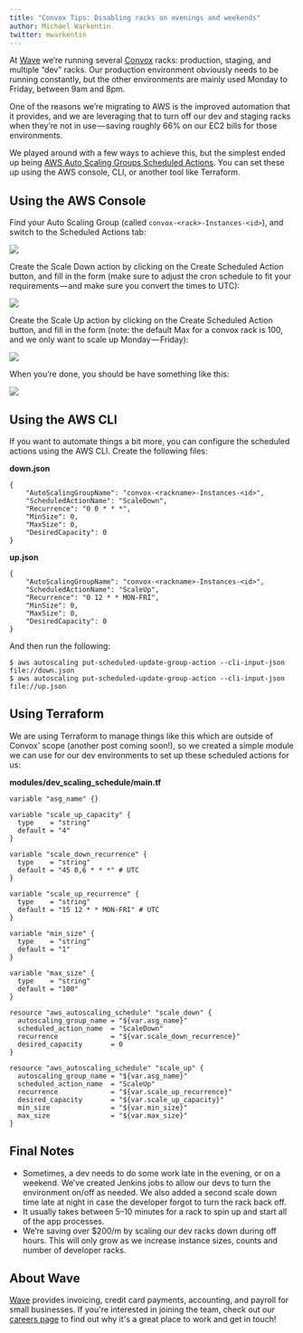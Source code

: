 ```yaml
---
title: "Convox Tips: Disabling racks on evenings and weekends"
author: Michael Warkentin
twitter: mwarkentin
---
```


At [Wave](https://www.waveapps.com/) we’re running several [Convox](https://convox.com/) racks: production, staging, and multiple “dev” racks. Our production environment obviously needs to be running constantly, but the other environments are mainly used Monday to Friday, between 9am and 8pm.

One of the reasons we’re migrating to AWS is the improved automation that it provides, and we are leveraging that to turn off our dev and staging racks when they’re not in use — saving roughly 66% on our EC2 bills for those environments.

We played around with a few ways to achieve this, but the simplest ended up being [AWS Auto Scaling Groups Scheduled Actions](http://docs.aws.amazon.com/autoscaling/latest/userguide/schedule_time.html). You can set these up using the AWS console, CLI, or another tool like Terraform.

<!--more-->

## Using the AWS Console

Find your Auto Scaling Group (called `convox-<rack>-Instances-<id>`), and switch to the Scheduled Actions tab:

![](https://cdn-images-1.medium.com/max/2000/1*O-eoQtSzpTpIbkli_y_gTg.png)

Create the Scale Down action by clicking on the Create Scheduled Action button, and fill in the form (make sure to adjust the cron schedule to fit your requirements — and make sure you convert the times to UTC):

![](https://cdn-images-1.medium.com/max/2000/1*pNh_WBr3rAoq-Ufzzl6I_A.png)

Create the Scale Up action by clicking on the Create Scheduled Action button, and fill in the form (note: the default Max for a convox rack is 100, and we only want to scale up Monday — Friday):

![](https://cdn-images-1.medium.com/max/1600/1*GCLwAWk_Byl07Nt4RiVA0Q.png)

When you’re done, you should be have something like this:

![](https://cdn-images-1.medium.com/max/1600/1*4HZs66nLrTJFi7gyBJuncg.png)

## Using the AWS CLI

If you want to automate things a bit more, you can configure the scheduled actions using the AWS CLI. Create the following files:

**down.json**

```
{
    "AutoScalingGroupName": "convox-<rackname>-Instances-<id>",
    "ScheduledActionName": "ScaleDown",
    "Recurrence": "0 0 * * *",
    "MinSize": 0,
    "MaxSize": 0,
    "DesiredCapacity": 0
}
```

**up.json**

```
{
    "AutoScalingGroupName": "convox-<rackname>-Instances-<id>",
    "ScheduledActionName": "ScaleUp",
    "Recurrence": "0 12 * * MON-FRI",
    "MinSize": 0,
    "MaxSize": 0,
    "DesiredCapacity": 0
}
```

And then run the following:

```
$ aws autoscaling put-scheduled-update-group-action --cli-input-json file://down.json
$ aws autoscaling put-scheduled-update-group-action --cli-input-json file://up.json
```

## Using Terraform

We are using Terraform to manage things like this which are outside of Convox’ scope (another post coming soon!), so we created a simple module we can use for our dev environments to set up these scheduled actions for us:

**modules/dev_scaling_schedule/main.tf**

```
variable "asg_name" {}

variable "scale_up_capacity" {  
  type    = "string"  
  default = "4"
}

variable "scale_down_recurrence" {  
  type    = "string"  
  default = "45 0,6 * * *" # UTC
}

variable "scale_up_recurrence" {  
  type    = "string"  
  default = "15 12 * * MON-FRI" # UTC
}

variable "min_size" {  
  type    = "string"  
  default = "1"
}

variable "max_size" {  
  type    = "string"  
  default = "100"
}

resource "aws_autoscaling_schedule" "scale_down" {  
  autoscaling_group_name = "${var.asg_name}"  
  scheduled_action_name  = "ScaleDown"  
  recurrence             = "${var.scale_down_recurrence}"       
  desired_capacity       = 0
}

resource "aws_autoscaling_schedule" "scale_up" {    
  autoscaling_group_name = "${var.asg_name}"  
  scheduled_action_name  = "ScaleUp"  
  recurrence             = "${var.scale_up_recurrence}"  
  desired_capacity       = "${var.scale_up_capacity}"  
  min_size               = "${var.min_size}"  
  max_size               = "${var.max_size}"
}
```

## Final Notes

* Sometimes, a dev needs to do some work late in the evening, or on a weekend. We’ve created Jenkins jobs to allow our devs to turn the environment on/off as needed. We also added a second scale down time late at night in case the developer forgot to turn the rack back off.
* It usually takes between 5–10 minutes for a rack to spin up and start all of the app processes.
* We’re saving over $200/m by scaling our dev racks down during off hours. This will only grow as we increase instance sizes, counts and number of developer racks.

## About Wave

[Wave](https://www.waveapps.com/) provides invoicing, credit card payments, accounting, and payroll for small businesses. If you're interested in joining the team, check out our [careers page](https://www.waveapps.com/about-us/jobs/) to find out why it's a great place to work and get in touch!

